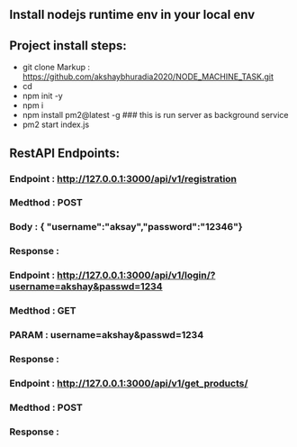 ## Install nodejs runtime env in your local env ##

## Project install steps: ##
* git clone Markup : https://github.com/akshaybhuradia2020/NODE_MACHINE_TASK.git
* cd <proj dir>
* npm init -y
* npm i
* npm install pm2@latest -g ### this is run server as background service
* pm2 start index.js



## RestAPI Endpoints: ##
### Endpoint : http://127.0.0.1:3000/api/v1/registration ###
### Medthod : POST ###
### Body : { "username":"aksay","password":"12346"} ###
### Response : ###

### Endpoint : http://127.0.0.1:3000/api/v1/login/?username=akshay&passwd=1234 ###
### Medthod : GET ###
### PARAM : username=akshay&passwd=1234 ###
### Response : ###

### Endpoint : http://127.0.0.1:3000/api/v1/get_products/ ###
### Medthod : POST ###
### Response : ###